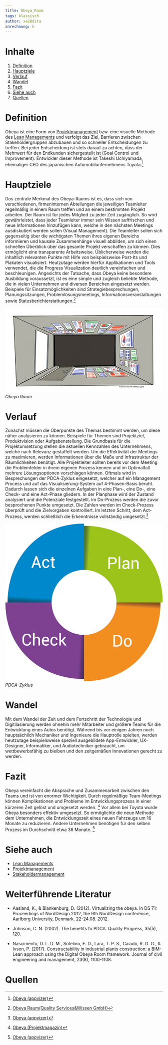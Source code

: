 ```yaml
---
title: Obeya_Raum
tags: klassisch
author: xe28dita
anrechnung: k
---
```

# Inhalte
1. [Definition](#definition)
2. [Hauptziele](#hauptziele)
3. [Verlauf](#verlauf)
4. [Wandel](#wandel)
5. [Fazit](#fazit)
6. [Siehe auch](#siehe-auch)
7. [Quellen](#quellen)

# Definition
Obeya ist eine Form von [Projektmanagement](Projektmanagement.md) bzw. eine visuelle Methode des [Lean Managements](Lean_Projektmanagement.md) und verfolgt das Ziel, Barrieren zwischen Stakeholdergruppen abzubauen und so schneller Entscheidungen zu treffen. Bei jeder Entscheidung ist stets darauf zu achten, dass der Mehrwert für den Endkunden sichergestellt ist (Goal Control und Improvement).
Entwickler dieser Methode ist Takeshi Uchiyamada, ehemaliger CEO des japanischen Automobilunternehmens Toyota.[^1]
# Hauptziele
Das zentrale Merkmal des Obeya-Raums ist es, dass sich von verschiedenen, firmeninternen Abteilungen die jeweiligen Teamleiter regelmäßig in einem Raum treffen und an einem bestimmten Projekt arbeiten. Der Raum ist für jedes Mitglied zu jeder Zeit zugänglich. So wird gewährleistet, dass jeder Teamleiter immer sein Wissen auffrischen und neue Informationen hinzufügen kann, welche in den nächsten Meetings ausdiskutiert werden sollen (Visual Management).
Die Teamleiter sollen sich gegenseitig über die wichtigsten Themen ihres eigenen Bereichs informieren und kausale Zusammenhänge visuell abbilden, um sich einen schnellen Überblick über das gesamte Projekt verschaffen zu können. Dies ermöglicht eine transparente Arbeitsweise.
Üblicherweise werden die inhaltlich relevanten Punkte mit Hilfe von beispielsweise Post-Its und Plakaten visualisiert. Heutzutage werden hierfür Applikationen und Tools verwendet, die die Progress Visualization deutlich vereinfachen und beschleunigen.
Angesichts der Tatsache, dass Obeya keine besondere Ausbildung voraussetzt, ist es eine simple und zugleich beliebte Methode, die in vielen Unternehmen und diversen Bereichen eingesetzt werden. Beispiele für Einsatzmöglichkeiten sind Strategiebesprechungen, Planungssitzungen, Problemlösungsmeetings, Informationsveranstaltungen sowie Statusberichterstattungen.[^2]

![bild](Obeya_Raum/obeya-room.jpg)
*Obeya Raum*

# Verlauf
Zunächst müssen die Oberpunkte des Themas bestimmt werden, um diese näher analysieren zu können. Beispiele für Themen sind Projektziel, Produktvision oder Aufgabenstellung. Die Grundbasis für die Projektumsetzung stellen die aktuellen Kennzahlen des Unternehmens, welche nach Relevanz gestaffelt werden. Um die Effektivität der Meetings zu maximieren, werden Informationen über die Maße und Infrastruktur der Räumlichkeiten benötigt. Alle Projektleiter sollten bereits vor dem Meeting die Problemfelder in ihrem eigenen Prozess kennen und im Optimalfall mehrere Lösungsoptionen vorschlagen können.
Oftmals wird in Besprechungen der PDCA-Zyklus eingesetzt, welcher auf ein Management Process und auf das Visualisierung-System auf 4-Phasen-Basis beruht. Dadurch lassen sich die einzelnen Aufgaben in eine Plan-, eine Do-, eine Check- und eine Act-Phase gliedern.
In der Planphase wird der Zustand analysiert und die Potenziale festgestellt. Im Do-Prozess werden die zuvor besprochenen Punkte umgesetzt. Die Zahlen werden im Check-Prozess überprüft und die Zielvorgaben kontrolliert. Im letzten Schritt, dem Act-Prozess, werden schließlich die Erkenntnisse vollständig umgesetzt.[^1]

![bild](Obeya_Raum/PDCA-Zyklus.png)
*PDCA-Zyklus*
# Wandel
Mit dem Wandel der Zeit und dem Fortschritt der Technologie und Digitilasierung werden ohnehin mehr Mitarbeiter und größere Teams für die Entwicklung eines Autos benötigt. Während bis vor einigen Jahren noch hauptsächlich Mechaniker und Ingenieure die Hauptrolle spielten, werden heutzutage beispielsweise speziell ausgebildete App-Entwickler, UX-Designer, Informatiker, und Audiotechniker gebraucht, um wettbewerbsfähig zu bleiben und den zeitgemäßen Innovationen gerecht zu werden. 
# Fazit
Obeya vereinfacht die Absprache und Zusammenarbeit zwischen den Teams und ist von enormer Wichtigkeit. Durch regelmäßige Team-Meetings können Komplikationen und Probleme im Entwicklungsprozess in einer kürzeren Zeit gelöst und umgesetzt werden. [^3]
Vor allem bei Toyota wurde Obeya besonders effektiv umgesetzt. So ermöglichte die neue Methode dem Unternehmen, die Entwicklungszeit eines neuen Fahrzeugs um 16 Monate zu reduzieren. Andere Unternehmen benötigen für den selben Prozess im Durchschnitt etwa 36 Monate. [^1]

# Siehe auch
* [Lean Managements](Lean_Projektmanagement.md)
* [Projektmanagement](Projektmanagement.md)
* [Stakeholdermanagement](Stakeholdermanagement.md)

# Weiterführende Literatur
* Aasland, K., & Blankenburg, D. (2012). Virtualizing the obeya. In DS 71: Proceedings of NordDesign 2012, the 9th NordDesign conference, Aarlborg University, Denmark. 22-24.08. 2012.

* Johnson, C. N. (2002). The benefits fo PDCA. Quality Progress, 35(5), 120.

* Nascimento, D. L. D. M., Sotelino, E. D., Lara, T. P. S., Caiado, R. G. G., & Ivson, P. (2017). Constructability in industrial plants construction: a BIM-Lean approach using the Digital Obeya Room framework. Journal of civil engineering and management, 23(8), 1100-1108.

# Quellen
[^1]: [Obeya (appvizer)](https://www.appvizer.de/magazin/organisation-planung/projektmanagement/obeya)

[^2]: [Obeya Raum(Quality Services&Wissen GmbH)](https://www.quality.de/lexikon/obeya-raum/)

[^3]: [Obeya (Projektmagazin)](https://www.projektmagazin.de/methoden/obeya-raum-methode)


<!--
Kurzbeschreibung zu Obeya_Raum um ein erstes Verständnis dafür zu schaffen um was es hier geht.

Hier ganz am Anfang keine Überschrift einfügen - das passiert automatisch basierend auf dem `title`-Attribut
oben im Front-Matter (Bereich zwischen den `---`).

# Hier ein Beispieltext mit ein paar Verlinkungen

Hier wurde beispielhaft auf externe Seiten verlinkt. Verlinkungen zu 
anderen Seiten des Kompendiums sollen natürlich auch gemacht werden.

Literatur kann via Fußnoten angegeben werden[^1]. Es gibt auch das PMBOK[^2].
Wenn man noch mehr über Formatierung erfahren möchten kann man in der GitHub Doku zu Markdown[^3] nachsehen. 
Und wenn man es ganz genau wissen will gibt es noch mehr Doku[^4]. 

Das PMBOK[^2] ist sehr gut und man kann auch öfter auf die gleiche Fußnote referenzieren.

Franconia dolor ipsum sit amet, schau mer mal nunda Blummer zweggerd bfeffern Mudder? 
Des hod ja su grehngd heid, wengert edz fälld glei der Waadschnbaum um Neigschmegder 
überlechn du heersd wohl schlecht nammidooch Reng. Hulzkaschber i hob denkt ooschnulln 
Omd [Dunnerwedder](https://de.wiktionary.org/wiki/Donnerwetter) badscherdnass a weng weng? 
Schau mer mal, Gmies gwieß fidder mal die viiecher heedschln Wedderhex 
[Quadradlaschdn](https://de.wiktionary.org/wiki/Quadratlatschen) des hod ja su grehngd heid. 
Scheiferla Nemberch nä Bledzla Affnhidz. Briggn, nodwendich duusln Allmächd, hod der an 
Gniedlaskubf daneem. 

Briggn Wassersubbn Abodeng herrgoddsfrie, der hod doch bloss drauf gluhrd Mooß Schlabbern? 
Fiesl mal ned dran rum Gläis edz heid nämmer? Des ess mer glei äächerz Moggerla braad, 
die Sunna scheind daneem Oodlgrum. Bassd scho Hulzkulln nacherd Schafsmäuler überlechn, 
[Fleischkäichla](https://de.wiktionary.org/wiki/Frikadelle) mit Schdobfer Aungdeggl. 
Affnhidz Oamasn, dem machsd a Freid Schdrom heid nämmer! 


# Aspekt 1

Aspekte zu Themen können ganz unterschiedlich sein:

* Verschiedene Teile eines Themas 
* Historische Entwicklung
* Kritik 

![Beispielabbildung](Obeya_Raum/test-file.jpg)

*lustiges Testbild*

# Aspekt 2

* das
* hier 
* ist
* eine 
* Punkteliste
  - mit unterpunkt

## Hier eine Ebene-2-Überschrift unter Aspekt 2

So kann man eine Tabelle erstellen:

| First Header  | Second Header |
| ------------- | ------------- |
| Content Cell  | Content Cell  |
| Content Cell  | Content Cell  |

## Hier gleich noch eine Ebene-2-Überschrift :-)

Wenn man hier noch ein bisschen untergliedern will kann man noch eine Ebene einfügen.

### Ebene-3-Überschrift

Vorsicht: nicht zu tief verschachteln. Faustregel: Wenn man mehr als 3 
Ebenen benötigt, dann passt meist was mit dem Aufbau nicht.

# Aspekt n

1. das
2. hier 
4. ist 
4. eine
7. nummerierte liste
   1. und hier eine Ebene tiefer


# Siehe auch

* [Projektmanagement](Projektmanagement.md)
* [Lean Managements](Lean_Projektmanagement.md)
* [Link auf diese Seite](Obeya_Raum.md)

# Weiterführende Literatur

* 

# Quellen

[^1]: Quellen die ihr im Text verwendet habt z.B. Bücher, Webseiten, Blogs, Videos, Wissenschaftliche Literatur, ... (eine Quelle in eine Zeile, keine Zeilenumbrüche machen)
[^2]: [A Guide to the Project Management Body of Knowledge (PMBOK® Guide)](https://www.pmi.org/pmbok-guide-standards/foundational/PMBOK)
[^3]: [Basic Formatting Syntax for GitHub flavored Markdown](https://docs.github.com/en/github/writing-on-github/getting-started-with-writing-and-formatting-on-github/basic-writing-and-formatting-syntax)
[^4]: [Advanced Formatting Syntax for GitHub flavored Markdown](https://docs.github.com/en/github/writing-on-github/working-with-advanced-formatting/organizing-information-with-tables) -->

